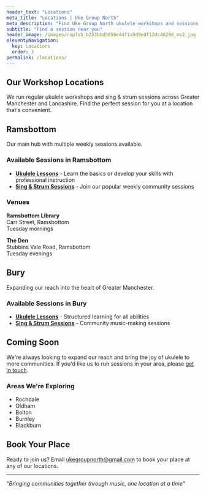 ```yaml
---
header_text: "Locations"
meta_title: "Locations | Uke Group North"
meta_description: "Find Uke Group North ukulele workshops and sessions near you across Greater Manchester and Lancashire"
subtitle: "Find a session near you"
header_image: /images/nsplsh_b253bbd5656e44f1a5d9edf12dc4629d_mv2.jpg
eleventyNavigation:
  key: Locations
  order: 3
permalink: /locations/
---
```


## Our Workshop Locations

We run regular ukulele workshops and sing & strum sessions across Greater Manchester and Lancashire. Find the perfect session for you at a location that's convenient.

## Ramsbottom

Our main hub with multiple weekly sessions available.

### Available Sessions in Ramsbottom

- **[Ukulele Lessons](/locations/ukelele-lessons-ramsbottom/)** - Learn the basics or develop your skills with professional instruction
- **[Sing & Strum Sessions](/locations/ukelele-sessions-ramsbottom/)** - Join our popular weekly community sessions

### Venues

**Ramsbottom Library**  
Carr Street, Ramsbottom  
Tuesday mornings

**The Den**  
Stubbins Vale Road, Ramsbottom  
Tuesday evenings

## Bury

Expanding our reach into the heart of Greater Manchester.

### Available Sessions in Bury

- **[Ukulele Lessons](/locations/ukelele-lessons-bury/)** - Structured learning for all abilities
- **[Sing & Strum Sessions](/locations/ukelele-sessions-bury/)** - Community music-making sessions

## Coming Soon

We're always looking to expand our reach and bring the joy of ukulele to more communities. If you'd like us to run sessions in your area, please [get in touch](/contact).

### Areas We're Exploring

- Rochdale
- Oldham
- Bolton
- Burnley
- Blackburn

## Book Your Place

Ready to join us? Email [ukegroupnorth@gmail.com](mailto:ukegroupnorth@gmail.com) to book your place at any of our locations.

---

*"Bringing communities together through music, one location at a time"*